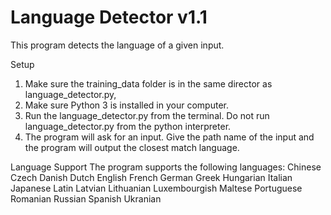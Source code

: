 # Language Detector v1.1

 This program detects the language of a given input. 

 Setup
 1. Make sure the training_data folder is in the same director as language_detector.py,
 2. Make sure Python 3 is installed in your computer.
 3. Run the language_detector.py from the terminal. Do not run language_detector.py from the python interpreter.
 4. The program will ask for an input. Give the path name of the input and the program will output
    the closest match language.

 Language Support
 	The program supports the following languages:
 	Chinese
 	Czech
 	Danish
 	Dutch
 	English
 	French
 	German
 	Greek
 	Hungarian
 	Italian
 	Japanese
 	Latin
 	Latvian
 	Lithuanian
 	Luxembourgish
 	Maltese
 	Portuguese
    Romanian
    Russian
    Spanish
    Ukranian
